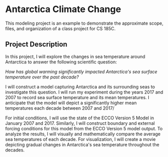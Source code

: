# Antarctica Climate Change 
This modeling project is an example to demonstrate the approximate scope, files, and organization of a class project for CS 185C.

## Project Description
In this project, I will explore the changes in sea temperature around Antarctica to answer the following scientific question:

*How has global warming significantly impacted Antarctica's sea surface temperature over the past decade?*

I will construct a model capturing Antarctica and its surrounding seas to investigate this question. I will run my experiment during the years 2017 and 2007 to record sea surface temperature and its mean temperatures. I anticipate that the model will depict a significantly higher mean temperatures each decade between 2007 and 2017/

For initial conditions, I will use the state of the ECCO Version 5 Model in January 2007 and 2017. Similarly, I will construct boundary and external forcing conditions for this model from the ECCO Version 5 model output. To analyze the results, I will visually and mathematically compare the average sea temperatures of each decade. For visualization, I will create a movie depicting gradual changes in Antarctica's sea temperature throughout the decades. 

